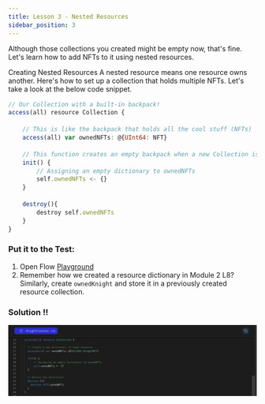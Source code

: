 ```yaml
---
title: Lesson 3 - Nested Resources
sidebar_position: 3
---
```


Although those collections you created might be empty now, that's fine. Let's learn how to add NFTs to it using nested resources.

Creating Nested Resources
A nested resource means one resource owns another. Here's how to set up a collection that holds multiple NFTs. Let's take a look at the below code snippet.

```jsx
// Our Collection with a built-in backpack!
access(all) resource Collection {

    // This is like the backpack that holds all the cool stuff (NFTs)
    access(all) var ownedNFTs: @{UInt64: NFT}

    // This function creates an empty backpack when a new Collection is made
    init() {
        // Assigning an empty dictionary to ownedNFTs
        self.ownedNFTs <- {}
    }

    destroy(){
        destroy self.ownedNFTs
    }
}
```

### **Put it to the Test:**

1. Open Flow [Playground](https://play.flow.com/)
2. Remember how we created a resource dictionary in Module 2 L8? Similarly, create `ownedKnight` and store it in a previously created resource collection.

### Solution !!

![Alt text](image-6.png)
